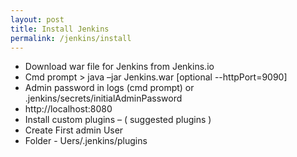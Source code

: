 ```yaml
---
layout: post
title: Install Jenkins
permalink: /jenkins/install
---
```


- Download war file for Jenkins from Jenkins.io
- Cmd prompt > java –jar Jenkins.war [optional --httpPort=9090]
- Admin password in logs (cmd prompt) or .jenkins/secrets/initialAdminPassword
- http://localhost:8080
- Install custom plugins – ( suggested plugins )
- Create First admin User
- Folder - Uers/.jenkins/plugins
